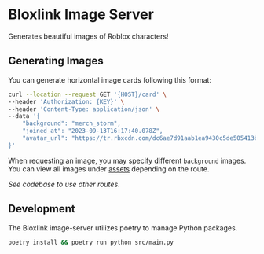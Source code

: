 # Bloxlink Image Server

Generates beautiful images of Roblox characters!

## Generating Images

You can generate horizontal image cards following this format:

```sh
curl --location --request GET '{HOST}/card' \
--header 'Authorization: {KEY}' \
--header 'Content-Type: application/json' \
--data '{
    "background": "merch_storm",
    "joined_at": "2023-09-13T16:17:40.078Z",
    "avatar_url": "https://tr.rbxcdn.com/dc6ae7d91aab1ea9430c5de505413b27/720/720/Avatar/Png" 
}'
```

When requesting an image, you may specify different `background` images. You
can view all images under [assets](assets) depending on the route.

_See codebase to use other routes_.

## Development

The Bloxlink image-server utilizes poetry to manage Python packages.

```sh
poetry install && poetry run python src/main.py
```
